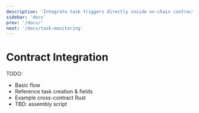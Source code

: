 ```yaml
---
description: 'Integrate task triggers directly inside on-chain contracts'
sidebar: 'docs'
prev: '/docs/'
next: '/docs/task-monitoring'
---
```


# Contract Integration

TODO:
- Basic flow
- Reference task creation & fields
- Example cross-contract Rust
- TBD: assembly script